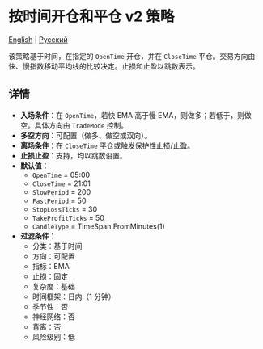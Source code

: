 # 按时间开仓和平仓 v2 策略
[English](README.md) | [Русский](README_ru.md)

该策略基于时间，在指定的 `OpenTime` 开仓，并在 `CloseTime` 平仓。交易方向由快、慢指数移动平均线的比较决定。止损和止盈以跳数表示。

## 详情

- **入场条件**：在 `OpenTime`，若快 EMA 高于慢 EMA，则做多；若低于，则做空。具体方向由 `TradeMode` 控制。
- **多空方向**：可配置（做多、做空或双向）。
- **离场条件**：在 `CloseTime` 平仓或触发保护性止损/止盈。
- **止损止盈**：支持，均以跳数设置。
- **默认值**：
  - `OpenTime` = 05:00
  - `CloseTime` = 21:01
  - `SlowPeriod` = 200
  - `FastPeriod` = 50
  - `StopLossTicks` = 30
  - `TakeProfitTicks` = 50
  - `CandleType` = TimeSpan.FromMinutes(1)
- **过滤条件**：
  - 分类：基于时间
  - 方向：可配置
  - 指标：EMA
  - 止损：固定
  - 复杂度：基础
  - 时间框架：日内（1 分钟）
  - 季节性：否
  - 神经网络：否
  - 背离：否
  - 风险级别：低
